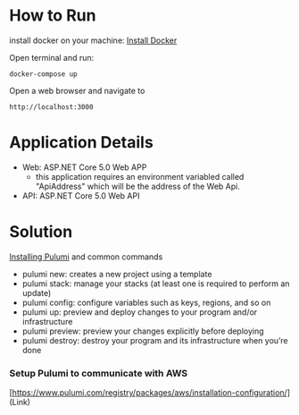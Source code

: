 # How to Run

install docker on your machine: [Install Docker](https://docs.docker.com/engine/install/)


Open terminal and run:
```
docker-compose up
```

Open a web browser and navigate to 
```
http://localhost:3000
```


# Application Details

- Web: ASP.NET Core 5.0 Web APP
  - this application requires an environment variabled called "ApiAddress" which will be the address of the Web Api.
- API: ASP.NET Core 5.0 Web API

# Solution

[Installing Pulumi](https://www.pulumi.com/docs/get-started/install) and common commands

- pulumi new: creates a new project using a template
- pulumi stack: manage your stacks (at least one is required to perform an update)
- pulumi config: configure variables such as keys, regions, and so on
- pulumi up: preview and deploy changes to your program and/or infrastructure
- pulumi preview: preview your changes explicitly before deploying
- pulumi destroy: destroy your program and its infrastructure when you’re done

### Setup Pulumi to communicate with AWS 
[https://www.pulumi.com/registry/packages/aws/installation-configuration/] (Link)

### 